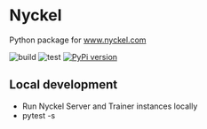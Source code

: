 # Nyckel

Python package for www.nyckel.com

![build](https://github.com/NyckelAI/python-sdk/actions/workflows/build.yml/badge.svg)
![test](https://github.com/NyckelAI/python-sdk/actions/workflows/test.yml/badge.svg)
[![PyPi version](https://img.shields.io/pypi/v/nyckel.svg)](https://pypi.python.org/pypi/nyckel/)

## Local development

* Run Nyckel Server and Trainer instances locally
* pytest -s
